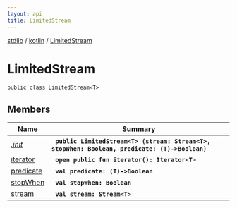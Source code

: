 ```yaml
---
layout: api
title: LimitedStream
---
```

[stdlib](../../index.md) / [kotlin](../index.md) / [LimitedStream](index.md)

# LimitedStream

```
public class LimitedStream<T> 
```

## Members

| Name | Summary |
|------|---------|
|[*.init*](_init_.md)|&nbsp;&nbsp;**`public LimitedStream<T> (stream: Stream<T>, stopWhen: Boolean, predicate: (T)->Boolean)`**<br>|
|[iterator](iterator.md)|&nbsp;&nbsp;**`open public fun iterator(): Iterator<T>`**<br>|
|[predicate](predicate.md)|&nbsp;&nbsp;**`val predicate: (T)->Boolean`**<br>|
|[stopWhen](stopWhen.md)|&nbsp;&nbsp;**`val stopWhen: Boolean`**<br>|
|[stream](stream.md)|&nbsp;&nbsp;**`val stream: Stream<T>`**<br>|
